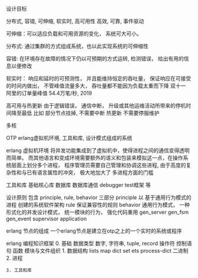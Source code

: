 设计目标

分布式, 容错, 可伸缩, 软实时, 高可用性
高效, 可靠, 事件驱动

可伸缩：可以适应负载和可用资源的变化， 系统可大可小。

分布式:
    通过集群的方式组成系统，也以此实现系统的可伸缩性

容错:
    在环境存在故障的情况下仍以可预期的方式运转, 检测错误， 给出有用的信息以便修改

软实时：
    响应和延时的可预测性， 并且能维持恒定的吞吐量， 保证响应在可接受的时间内做出， 不管峰值流量多大， 吞吐量都不能因为负载太重而下降
    双十一 阿里的订单量峰值  54.4万笔/秒, 2019

高可用与热更新
    由于逻辑错误， 通信中断， 升级或其他运维活动所带来的停机时间降至最低
    比如 部分节点挂掉, 不需要中断
        热更新 不需要停服维护

多核

OTP
    erlang虚拟机环境, 工具和库, 设计模式组成的系统


erlang 虚拟机环境
    将并发功能集成到了虚拟机中，使得进程之间的通信变得透明而简单。
    而其他语言和变成环境需要额外的语义和包装来模拟这一点，在操作系统层面上划分多个进程，
    程序管理员需要自己管理和协调这些进程, 由于高度的复杂性和与已有语言属性的冲突， 极大地加大了 多进程方面的门槛

工具和库
    基础核心库
    数据库 数据库通信
    debugger
    test框架
    等

设计原则
    包含 principle, rule, behavior 三部分
    principle
        以 基于通用行为模式的进程 创建的系统软件架构
    rule
        保证兼容性的规则
    behavior
        通用行为模式， 一种形式化的并发设计模式， 统一模块的行为， 强化代码重用
        gen_server
        gen_fsm
        gen_event
        supervisor
        application

erlang 节点的组成
    一个erlang节点是建立在otp之上的一个实时的系统或程序


erlang 编程知识框架
    0. 基础
        数据类型
            数字, 字符串, tuple, record
        操作符
        控制语句
        函数
        模块与文件组织
    1. 数据结构
        lists map dict set
        ets process-dict
        二进制
    2. 进程

    3. 工具和库
